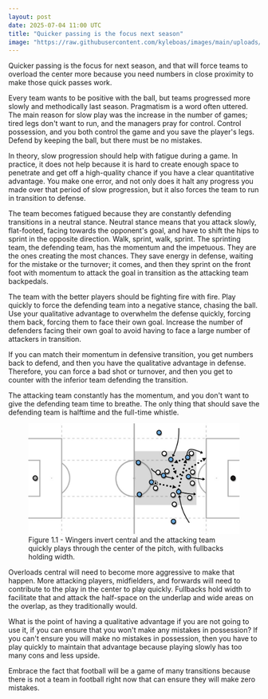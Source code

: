 ```yaml
---
layout: post
date: 2025-07-04 11:00 UTC
title: "Quicker passing is the focus next season"
image: "https://raw.githubusercontent.com/kyleboas/images/main/uploads/2025/07/03/Image-03Jul2025_23:33:24.png"
---
```


Quicker passing is the focus for next season, and that will force teams to overload the center more because you need numbers in close proximity to make those quick passes work. 

<!---more--->

Every team wants to be positive with the ball, but teams progressed more slowly and methodically last season. Pragmatism is a word often uttered. The main reason for slow play was the increase in the number of games; tired legs don't want to run, and the managers pray for control. Control possession, and you both control the game and you save the player's legs. Defend by keeping the ball, but there must be no mistakes.

In theory, slow progression should help with fatigue during a game. In practice, it does not help because it is hard to create enough space to penetrate and get off a high-quality chance if you have a clear quantitative advantage. You make one error, and not only does it halt any progress you made over that period of slow progression, but it also forces the team to run in transition to defense. 

The team becomes fatigued because they are constantly defending transitions in a neutral stance. Neutral stance means that you attack slowly, flat-footed, facing towards the opponent's goal, and have to shift the hips to sprint in the opposite direction. Walk, sprint, walk, sprint. The sprinting team, the defending team, has the momentum and the impetuous. They are the ones creating the most chances. They save energy in defense, waiting for the mistake or the turnover; it comes, and then they sprint on the front foot with momentum to attack the goal in transition as the attacking team backpedals.

The team with the better players should be fighting fire with fire. Play quickly to force the defending team into a negative stance, chasing the ball. Use your qualitative advantage to overwhelm the defense quickly, forcing them back, forcing them to face their own goal. Increase the number of defenders facing their own goal to avoid having to face a large number of attackers in transition. 

If you can match their momentum in defensive transition, you get numbers back to defend, and then you have the qualitative advantage in defense. Therefore, you can force a bad shot or turnover, and then you get to counter with the inferior team defending the transition. 

The attacking team constantly has the momentum, and you don't want to give the defending team time to breathe. The only thing that should save the defending team is halftime and the full-time whistle. 

<figure>
    <img src="https://raw.githubusercontent.com/kyleboas/images/main/uploads/2025/07/03/Image-03Jul2025_23:33:24.png">
    <figcaption>Figure 1.1 - Wingers invert central and the attacking team quickly plays through the center of the pitch, with fullbacks holding width. </figcaption>
</figure>

Overloads central will need to become more aggressive to make that happen. More attacking players, midfielders, and forwards will need to contribute to the play in the center to play quickly. Fullbacks hold width to facilitate that and attack the half-space on the underlap and wide areas on the overlap, as they traditionally would. 

What is the point of having a qualitative advantage if you are not going to use it, if you can ensure that you won't make any mistakes in possession? If you can't ensure you will make no mistakes in possession, then you have to play quickly to maintain that advantage because playing slowly has too many cons and less upside.

Embrace the fact that football will be a game of many transitions because there is not a team in football right now that can ensure they will make zero mistakes.
